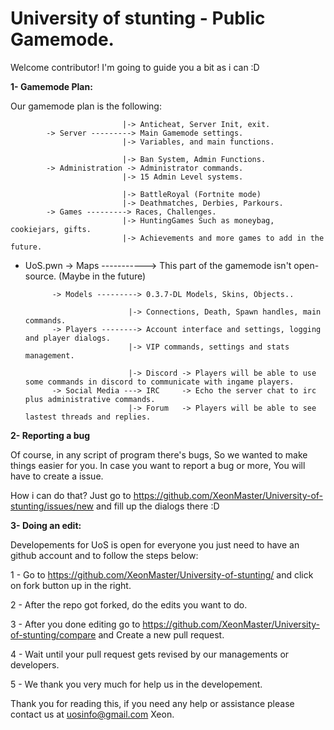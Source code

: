 # University of stunting - Public Gamemode.

Welcome contributor! I'm going to guide you a bit as i can :D

**1- Gamemode Plan:**

Our gamemode plan is the following:


                             |-> Anticheat, Server Init, exit.
            -> Server ---------> Main Gamemode settings.
                             |-> Variables, and main functions.
                             
                             |-> Ban System, Admin Functions.
            -> Administration -> Administrator commands.
                             |-> 15 Admin Level systems.
            
                             |-> BattleRoyal (Fortnite mode)
                             |-> Deathmatches, Derbies, Parkours.
            -> Games ---------> Races, Challenges.
                             |-> HuntingGames Such as moneybag, cookiejars, gifts.
                             |-> Achievements and more games to add in the future.
            
- UoS.pwn   -> Maps -----------> This part of the gamemode isn't open-source. (Maybe in the future)

            -> Models ---------> 0.3.7-DL Models, Skins, Objects..
            
                             |-> Connections, Death, Spawn handles, main commands.
            -> Players --------> Account interface and settings, logging and player dialogs.
                             |-> VIP commands, settings and stats management.
                            
                             |-> Discord -> Players will be able to use some commands in discord to communicate with ingame players.
            -> Social Media ---> IRC     -> Echo the server chat to irc plus administrative commands.
                             |-> Forum   -> Players will be able to see lastest threads and replies. 
  
**2- Reporting a bug**

Of course, in any script of program there's bugs, So we wanted to make things easier for you.
In case you want to report a bug or more, You will have to create a issue.

How i can do that?
Just go to https://github.com/XeonMaster/University-of-stunting/issues/new and fill up the dialogs there :D

**3- Doing an edit:**

Developements for UoS is open for everyone you just need to have an github account and to follow the steps below:

1 - Go to https://github.com/XeonMaster/University-of-stunting/ and click on fork button up in the right.

2 - After the repo got forked, do the edits you want to do.

3 - After you done editing go to https://github.com/XeonMaster/University-of-stunting/compare and Create a new pull request.

4 - Wait until your pull request gets revised by our managements or developers.

5 - We thank you very much for help us in the developement.

Thank you for reading this, if you need any help or assistance please contact us at uosinfo@gmail.com
Xeon.
